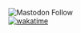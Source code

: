 ![Mastodon Follow](https://img.shields.io/mastodon/follow/110169270323460369?domain=https%3A%2F%2Fmastodon.ajhughes.dev&style=social) <br>
[![wakatime](https://wakatime.com/badge/user/c78a3c5d-3190-4781-85ca-5e55f42f1d6e.svg)](https://wakatime.com/@c78a3c5d-3190-4781-85ca-5e55f42f1d6e)
